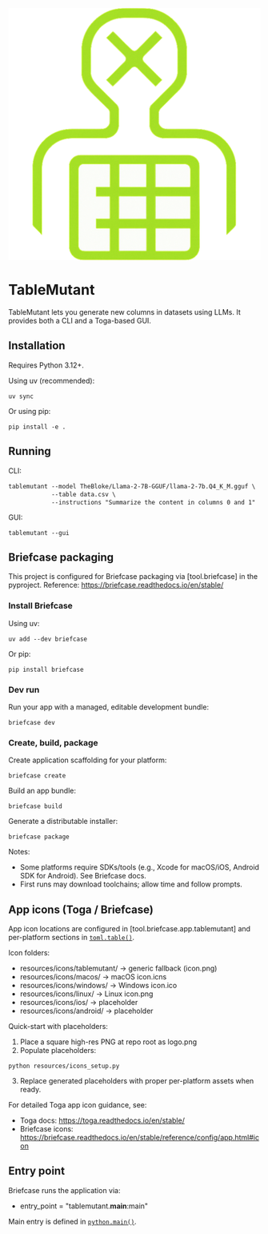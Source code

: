 ![tablemutant logo](/resources/icons/tablemutant/icon.png)

# TableMutant

TableMutant lets you generate new columns in datasets using LLMs. It provides both a CLI and a Toga-based GUI.

## Installation

Requires Python 3.12+.

Using uv (recommended):
```
uv sync
```

Or using pip:
```
pip install -e .
```

## Running

CLI:
```
tablemutant --model TheBloke/Llama-2-7B-GGUF/llama-2-7b.Q4_K_M.gguf \
            --table data.csv \
            --instructions "Summarize the content in columns 0 and 1"
```

GUI:
```
tablemutant --gui
```

## Briefcase packaging

This project is configured for Briefcase packaging via [tool.briefcase] in the pyproject. Reference: https://briefcase.readthedocs.io/en/stable/

### Install Briefcase

Using uv:
```
uv add --dev briefcase
```

Or pip:
```
pip install briefcase
```

### Dev run

Run your app with a managed, editable development bundle:
```
briefcase dev
```

### Create, build, package

Create application scaffolding for your platform:
```
briefcase create
```

Build an app bundle:
```
briefcase build
```

Generate a distributable installer:
```
briefcase package
```

Notes:
- Some platforms require SDKs/tools (e.g., Xcode for macOS/iOS, Android SDK for Android). See Briefcase docs.
- First runs may download toolchains; allow time and follow prompts.

## App icons (Toga / Briefcase)

App icon locations are configured in [tool.briefcase.app.tablemutant] and per-platform sections in [`toml.table()`](pyproject.toml:1).

Icon folders:
- resources/icons/tablemutant/  -> generic fallback (icon.png)
- resources/icons/macos/        -> macOS icon.icns
- resources/icons/windows/      -> Windows icon.ico
- resources/icons/linux/        -> Linux icon.png
- resources/icons/ios/          -> placeholder
- resources/icons/android/      -> placeholder

Quick-start with placeholders:
1) Place a square high-res PNG at repo root as logo.png
2) Populate placeholders:
```
python resources/icons_setup.py
```
3) Replace generated placeholders with proper per-platform assets when ready.

For detailed Toga app icon guidance, see:
- Toga docs: https://toga.readthedocs.io/en/stable/
- Briefcase icons: https://briefcase.readthedocs.io/en/stable/reference/config/app.html#icon

## Entry point

Briefcase runs the application via:
- entry_point = "tablemutant.__main__:main"

Main entry is defined in [`python.main()`](tablemutant/__main__.py:13).